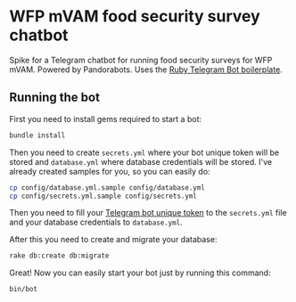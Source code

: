# WFP mVAM food security survey chatbot

Spike for a Telegram chatbot for running food security surveys for WFP mVAM. Powered by Pandorabots. Uses the [Ruby Telegram Bot boilerplate](https://github.com/MaximAbramchuck/ruby-telegram-bot-starter-kit).

## Running the bot

First you need to install gems required to start a bot:

```sh
bundle install
```

Then you need to create `secrets.yml` where your bot unique token will be stored and `database.yml` where database credentials will be stored. I've already created samples for you, so you can easily do:

```sh
cp config/database.yml.sample config/database.yml
cp config/secrets.yml.sample config/secrets.yml
```

Then you need to fill your [Telegram bot unique token](https://core.telegram.org/bots#botfather) to the `secrets.yml` file and your database credentials to `database.yml`.

After this you need to create and migrate your database:

```sh
rake db:create db:migrate
```

Great! Now you can easily start your bot just by running this command:

```sh
bin/bot
```
